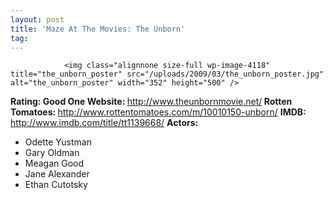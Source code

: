 ```yaml
---
layout: post
title: 'Maze At The Movies: The Unborn'
tag: 
---
```



                <img class="alignnone size-full wp-image-4118" title="the_unborn_poster" src="/uploads/2009/03/the_unborn_poster.jpg" alt="the_unborn_poster" width="352" height="500" />
<p><strong>Rating: Good One
Website: </strong><a href="http://www.theunbornmovie.net/"><a href="http://www.theunbornmovie.net/">http://www.theunbornmovie.net/</a></a><strong>
Rotten Tomatoes: </strong><a href="http://www.rottentomatoes.com/m/10010150-unborn/"><a href="http://www.rottentomatoes.com/m/10010150-unborn/">http://www.rottentomatoes.com/m/10010150-unborn/</a></a>
<strong>IMDB:</strong> <a href="http://www.imdb.com/title/tt1139668/"><a href="http://www.imdb.com/title/tt1139668/">http://www.imdb.com/title/tt1139668/</a></a>
<strong>Actors:</strong></p>
<ul>
    <li>Odette Yustman</li>
    <li>Gary Oldman</li>
    <li>Meagan Good</li>
    <li>Jane Alexander</li>
    <li>Ethan Cutotsky</li>
</ul>
            
